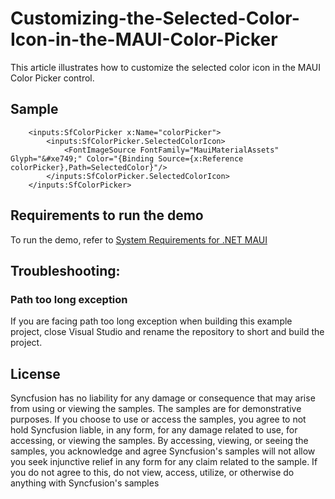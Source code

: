 # Customizing-the-Selected-Color-Icon-in-the-MAUI-Color-Picker

This article illustrates how to customize the selected color icon in the MAUI Color Picker control.

## Sample

```xaml
    <inputs:SfColorPicker x:Name="colorPicker">
        <inputs:SfColorPicker.SelectedColorIcon>
            <FontImageSource FontFamily="MauiMaterialAssets" Glyph="&#xe749;" Color="{Binding Source={x:Reference colorPicker},Path=SelectedColor}"/>
        </inputs:SfColorPicker.SelectedColorIcon>
    </inputs:SfColorPicker>
```

## Requirements to run the demo

To run the demo, refer to [System Requirements for .NET MAUI](https://help.syncfusion.com/maui/system-requirements)

## Troubleshooting:
### Path too long exception

If you are facing path too long exception when building this example project, close Visual Studio and rename the repository to short and build the project.

## License

Syncfusion has no liability for any damage or consequence that may arise from using or viewing the samples. The samples are for demonstrative purposes. If you choose to use or access the samples, you agree to not hold Syncfusion liable, in any form, for any damage related to use, for accessing, or viewing the samples. By accessing, viewing, or seeing the samples, you acknowledge and agree Syncfusion's samples will not allow you seek injunctive relief in any form for any claim related to the sample. If you do not agree to this, do not view, access, utilize, or otherwise do anything with Syncfusion's samples
